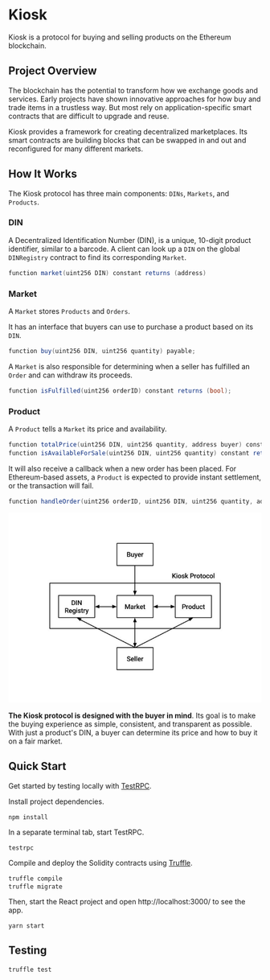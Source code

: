 # Kiosk

Kiosk is a protocol for buying and selling products on the Ethereum blockchain.

## Project Overview

The blockchain has the potential to transform how we exchange goods and services. Early projects have shown innovative approaches for how buy and trade items in a trustless way. But most rely on application-specific smart contracts that are difficult to upgrade and reuse.

Kiosk provides a framework for creating decentralized marketplaces. Its smart contracts are building blocks that can be swapped in and out and reconfigured for many different markets.

## How It Works

The Kiosk protocol has three main components: `DINs`, `Markets`, and `Products`.

### DIN

A Decentralized Identification Number (DIN), is a unique, 10-digit product identifier, similar to a barcode. A client can look up a `DIN` on the global `DINRegistry` contract to find its corresponding `Market`.

```cs
function market(uint256 DIN) constant returns (address)
```

### Market

A `Market` stores `Products` and `Orders`. 

It has an interface that buyers can use to purchase a product based on its `DIN`.

```cs
function buy(uint256 DIN, uint256 quantity) payable;
```

A `Market` is also responsible for determining when a seller has fulfilled an `Order` and can withdraw its proceeds.

```cs
function isFulfilled(uint256 orderID) constant returns (bool);
```

### Product

A `Product` tells a `Market` its price and availability.

```cs
function totalPrice(uint256 DIN, uint256 quantity, address buyer) constant returns (uint256);
function isAvailableForSale(uint256 DIN, uint256 quantity) constant returns (bool);
```

It will also receive a callback when a new order has been placed. For Ethereum-based assets, a `Product` is expected to provide instant settlement, or the transaction will fail.
```cs
function handleOrder(uint256 orderID, uint256 DIN, uint256 quantity, address buyer);
```

![kiosk protocol](/kioskprotocol.jpg?raw=true)

**The Kiosk protocol is designed with the buyer in mind**. Its goal is to make the buying experience as simple, consistent, and transparent as possible. With just a product's DIN, a buyer can determine its price and how to buy it on a fair market.

## Quick Start

Get started by testing locally with [TestRPC](https://github.com/ethereumjs/testrpc).

Install project dependencies.

```
npm install
```

In a separate terminal tab, start TestRPC.

```
testrpc
```

Compile and deploy the Solidity contracts using [Truffle](http://truffleframework.com/).

```
truffle compile
truffle migrate
```

Then, start the React project and open http://localhost:3000/ to see the app.

```
yarn start
```

## Testing

```
truffle test
```
